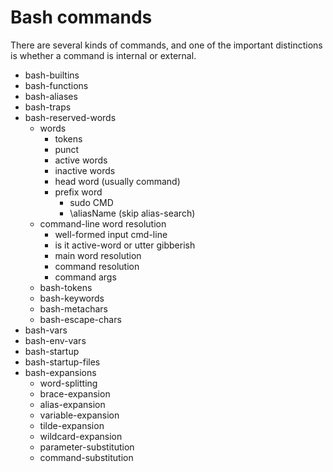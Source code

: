 # Bash commands

There are several kinds of commands, and one of the important distinctions is whether a command is internal or external. 


  - bash-builtins
  - bash-functions
  - bash-aliases
  - bash-traps
  - bash-reserved-words
    - words
      - tokens
      - punct
      - active words
      - inactive words
      - head word (usually command)
      - prefix word
        - sudo CMD
        - \aliasName (skip alias-search)
    - command-line word resolution
      - well-formed input cmd-line
      - is it active-word or utter gibberish
      - main word resolution
      - command resolution
      - command args
    - bash-tokens
    - bash-keywords
    - bash-metachars
    - bash-escape-chars
  - bash-vars
  - bash-env-vars
  - bash-startup
  - bash-startup-files
  - bash-expansions
    - word-splitting
    - brace-expansion
    - alias-expansion
    - variable-expansion
    - tilde-expansion
    - wildcard-expansion
    - parameter-substitution
    - command-substitution
